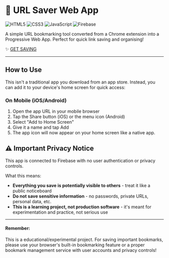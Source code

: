 # 🛜 URL Saver Web App

![HTML5](https://img.shields.io/badge/HTML5-E34F26?style=for-the-badge&logo=html5&logoColor=white)
![CSS3](https://img.shields.io/badge/CSS3-1572B6?style=for-the-badge&logo=css3&logoColor=white)
![JavaScript](https://img.shields.io/badge/JavaScript-F7DF1E?style=for-the-badge&logo=javascript&logoColor=black) ![Firebase](https://img.shields.io/badge/Firebase-FFCA28?style=for-the-badge&logo=firebase&logoColor=black)

A simple URL bookmarking tool converted from a Chrome extension into a Progressive Web App. Perfect for quick link saving and organising!

✨ [GET SAVING](https://bookmarker-tau-gilt.vercel.app/)

---

## How to Use
This isn't a traditional app you download from an app store. Instead, you can add it to your device's home screen for quick access:

### On Mobile (iOS/Android)

1. Open the app URL in your mobile browser
2. Tap the Share button (iOS) or the menu icon (Android)
3. Select "Add to Home Screen"
4. Give it a name and tap Add
5. The app icon will now appear on your home screen like a native app.


## ⚠️ Important Privacy Notice
This app is connected to Firebase with no user authentication or privacy controls.

What this means:

- **Everything you save is potentially visible to others** - treat it like a public noticeboard
- **Do not save sensitive information** - no passwords, private URLs, personal data, etc.
- **This is a learning project, not production software** - it's meant for experimentation and practice, not serious use

---

#### **Remember:**
This is a educational/experimental project. For saving important bookmarks, please use your browser's built-in bookmarking feature or a proper bookmark management service with user accounts and privacy controls!